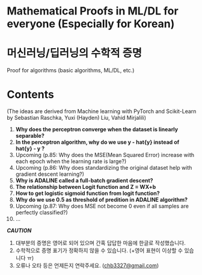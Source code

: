 # Mathematical Proofs in ML/DL for everyone (Especially for Korean)
# 머신러닝/딥러닝의 수학적 증명

Proof for algorithms (basic algorithms, ML/DL, etc.)

<h1><b>Contents</b></h1> 
(The ideas are derived from Machine learning with PyTorch and Scikit-Learn by Sebastian Raschka, Yuxi (Hayden) Liu, Vahid Mirjalili)

1. <b>Why does the perceptron converge when the dataset is linearly separable?</b>
2. <b>In the perceptron algorithm, why do we use  y - hat{y}  instead of hat{y} - y ?</b>
3. Upcoming (p.85: Why does the MSE(Mean Squared Error) increase with each epoch when the learning rate is large?)
4. Upcoming (p.86: Why does standardizing the original dataset help with gradient descent learning?)
5. <b>Why is ADALINE called a full-batch gradient descent?</b>
6. <b>The relationship between Logit function and Z = WX+b</b>
7. <b>How to get logistic sigmoid function from logit function?</b>
8. <b>Why do we use 0.5 as threshold of predition in ADALINE algorithm?</b>
9. Upcoming (p.87: Why does MSE not become 0 even if all samples are perfectly classified?)
10. ...

***CAUTION***
1. 대부분의 증명은 영어로 되어 있으며 간혹 답답한 마음에 한글로 작성했습니다.
2. 수학적으로 증명 표기가 정확하지 않을 수 있습니다. (+영어 표현이 이상할 수 있습니다 ㅠ)
3. 오류나 오타 등은 언제든지 연락주세요. (chb3327@gmail.com)
